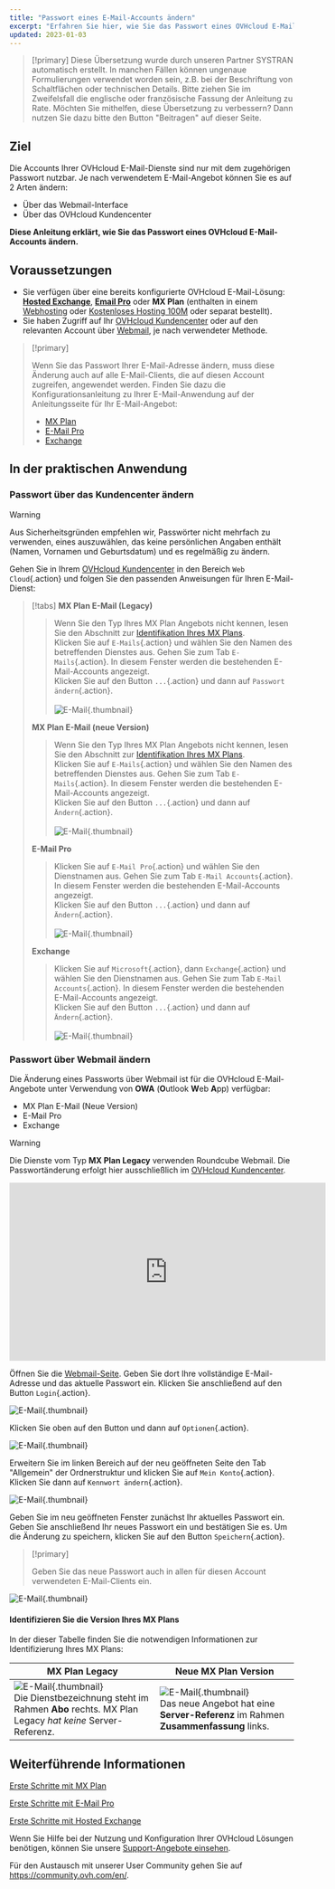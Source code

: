 ```yaml
---
title: "Passwort eines E-Mail-Accounts ändern"
excerpt: "Erfahren Sie hier, wie Sie das Passwort eines OVHcloud E-Mail-Accounts ändern"
updated: 2023-01-03
---
```


> [!primary]
> Diese Übersetzung wurde durch unseren Partner SYSTRAN automatisch erstellt. In manchen Fällen können ungenaue Formulierungen verwendet worden sein, z.B. bei der Beschriftung von Schaltflächen oder technischen Details. Bitte ziehen Sie im Zweifelsfall die englische oder französische Fassung der Anleitung zu Rate. Möchten Sie mithelfen, diese Übersetzung zu verbessern? Dann nutzen Sie dazu bitte den Button "Beitragen" auf dieser Seite.
>

## Ziel

Die Accounts Ihrer OVHcloud E-Mail-Dienste sind nur mit dem zugehörigen Passwort nutzbar. Je nach verwendetem E-Mail-Angebot können Sie es auf 2 Arten ändern:

- Über das Webmail-Interface
- Über das OVHcloud Kundencenter

**Diese Anleitung erklärt, wie Sie das Passwort eines OVHcloud E-Mail-Accounts ändern.**

## Voraussetzungen

- Sie verfügen über eine bereits konfigurierte OVHcloud E-Mail-Lösung: [**Hosted Exchange**](https://www.ovhcloud.com/de/emails/hosted-exchange/), [**Email Pro**](https://www.ovhcloud.com/de/emails/email-pro/) oder **MX Plan** (enthalten in einem [Webhosting](https://www.ovhcloud.com/de/web-hosting/) oder [Kostenloses Hosting 100M](https://www.ovhcloud.com/de/domains/free-web-hosting/) oder separat bestellt).
- Sie haben Zugriff auf Ihr [OVHcloud Kundencenter](https://www.ovh.com/auth/?action=gotomanager&from=https://www.ovh.de/&ovhSubsidiary=de) oder auf den relevanten Account über [Webmail](https://www.ovhcloud.com/de/mail/), je nach verwendeter Methode.

> [!primary]
>
> Wenn Sie das Passwort Ihrer E-Mail-Adresse ändern, muss diese Änderung auch auf alle E-Mail-Clients, die auf diesen Account zugreifen, angewendet werden. Finden Sie dazu die Konfigurationsanleitung zu Ihrer E-Mail-Anwendung auf der Anleitungsseite für Ihr E-Mail-Angebot:
>
> - [MX Plan](web-cloud-email-collaborative-solutions-mx-plan1.)
> - [E-Mail Pro](web-cloud-email-collaborative-solutions-email-pro1.)
> - [Exchange](web-cloud-email-collaborative-solutions-microsoft-exchange1.)
>

## In der praktischen Anwendung

### Passwort über das Kundencenter ändern <a name="controlpanel"></a>

> [!warning]
> Aus Sicherheitsgründen empfehlen wir, Passwörter nicht mehrfach zu verwenden, eines auszuwählen, das keine persönlichen Angaben enthält (Namen, Vornamen und Geburtsdatum) und es regelmäßig zu ändern.

Gehen Sie in Ihrem [OVHcloud Kundencenter](https://www.ovh.com/auth/?action=gotomanager&from=https://www.ovh.de/&ovhSubsidiary=de) in den Bereich `Web Cloud`{.action} und folgen Sie den passenden Anweisungen für Ihren E-Mail-Dienst:

> [!tabs]
> **MX Plan E-Mail (Legacy)**
>>
>> Wenn Sie den Typ Ihres MX Plan Angebots nicht kennen, lesen Sie den Abschnitt zur [Identifikation Ihres MX Plans](email_change_password_#whichmxplan.).<br>
>> Klicken Sie auf `E-Mails`{.action} und wählen Sie den Namen des betreffenden Dienstes aus. Gehen Sie zum Tab `E-Mails`{.action}. In diesem Fenster werden die bestehenden E-Mail-Accounts angezeigt. <br>
>> Klicken Sie auf den Button `...`{.action} und dann auf `Passwort ändern`{.action}.<br><br>
>>![E-Mail](email-password-mxplan-legacy01.png){.thumbnail}<br>
>>
> **MX Plan E-Mail (neue Version)**
>>
>> Wenn Sie den Typ Ihres MX Plan Angebots nicht kennen, lesen Sie den Abschnitt zur [Identifikation Ihres MX Plans](email_change_password_#whichmxplan.).<br>
>> Klicken Sie auf `E-Mails`{.action} und wählen Sie den Namen des betreffenden Dienstes aus. Gehen Sie zum Tab `E-Mails`{.action}. In diesem Fenster werden die bestehenden E-Mail-Accounts angezeigt. <br>
>> Klicken Sie auf den Button `...`{.action} und dann auf `Ändern`{.action}.<br><br>
>>![E-Mail](email-password-mxplan-new01.png){.thumbnail}<br>
>>
> **E-Mail Pro**
>>
>> Klicken Sie auf `E-Mail Pro`{.action} und wählen Sie den Dienstnamen aus. Gehen Sie zum Tab `E-Mail Accounts`{.action}. In diesem Fenster werden die bestehenden E-Mail-Accounts angezeigt.<br>
>> Klicken Sie auf den Button `...`{.action} und dann auf `Ändern`{.action}.<br><br>
>>![E-Mail](email-password-emailpro01.png){.thumbnail}<br>
>>
> **Exchange**
>>
>> Klicken Sie auf `Microsoft`{.action}, dann `Exchange`{.action} und wählen Sie den Dienstnamen aus. Gehen Sie zum Tab `E-Mail Accounts`{.action}. In diesem Fenster werden die bestehenden E-Mail-Accounts angezeigt.<br>
>> Klicken Sie auf den Button `...`{.action} und dann auf `Ändern`{.action}.<br><br>
>>![E-Mail](email-password-exchange01.png){.thumbnail}<br>
>>

### Passwort über Webmail ändern

Die Änderung eines Passworts über Webmail ist für die OVHcloud E-Mail-Angebote unter Verwendung von **OWA** (**O**utlook **W**eb **A**pp) verfügbar:

- MX Plan E-Mail (Neue Version)
- E-Mail Pro
- Exchange

> [!warning]
>
> Die Dienste vom Typ **MX Plan Legacy** verwenden Roundcube Webmail. Die Passwortänderung erfolgt hier ausschließlich im [OVHcloud Kundencenter](email_change_password_#controlpanel.).
>

<iframe width="560" height="315" src="https://www.youtube-nocookie.com/embed/msmUN7cLSNI" title="YouTube Video Player" frameborder="0" allow="accelerometer; autoplay; clipboard-write; encrypted-media; gyroscope; picture-in-picture" allowfullscreen></iframe>

Öffnen Sie die [Webmail-Seite](https://www.ovhcloud.com/de/mail/). Geben Sie dort Ihre vollständige E-Mail-Adresse und das aktuelle Passwort ein. Klicken Sie anschließend auf den Button `Login`{.action}.

![E-Mail](mxplan-password-new-step2.png){.thumbnail}

Klicken Sie oben auf den Button <i class="icons-gear-concept icons-masterbrand-blue"></i> und dann auf `Optionen`{.action}.

![E-Mail](mxplan-password-new-step3.png){.thumbnail}

Erweitern Sie im linken Bereich auf der neu geöffneten Seite den Tab "Allgemein" der Ordnerstruktur und klicken Sie auf `Mein Konto`{.action}. Klicken Sie dann auf `Kennwort ändern`{.action}.

![E-Mail](mxplan-password-new-step4.png){.thumbnail}

Geben Sie im neu geöffneten Fenster zunächst Ihr aktuelles Passwort ein. Geben Sie anschließend Ihr neues Passwort ein und bestätigen Sie es. Um die Änderung zu speichern, klicken Sie auf den Button `Speichern`{.action}.

> [!primary]
>
> Geben Sie das neue Passwort auch in allen für diesen Account verwendeten E-Mail-Clients ein.
>

![E-Mail](mxplan-password-new-step5.png){.thumbnail}

#### Identifizieren Sie die Version Ihres MX Plans <a name="whichmxplan"></a>

In der dieser Tabelle finden Sie die notwendigen Informationen zur Identifizierung Ihres MX Plans:

|MX Plan Legacy|Neue MX Plan Version|
|---|---|
|![E-Mail](email_change_password_images_mxplan-starter-legacy-step1.png){.thumbnail}<br> Die Dienstbezeichnung steht im Rahmen **Abo** rechts. MX Plan Legacy *hat keine* Server-Referenz.|![E-Mail](email_change_password_images_mxplan-starter-new-step1.png){.thumbnail}<br>Das neue Angebot hat eine **Server-Referenz** im Rahmen **Zusammenfassung** links.|

## Weiterführende Informationen

[Erste Schritte mit MX Plan](email_generalities1.)

[Erste Schritte mit E-Mail Pro](first_config1.)

[Erste Schritte mit Hosted Exchange](exchange_starting_hosted1.)

Wenn Sie Hilfe bei der Nutzung und Konfiguration Ihrer OVHcloud Lösungen benötigen, können Sie unsere [Support-Angebote einsehen](https://www.ovhcloud.com/de/support-levels/).

Für den Austausch mit unserer User Community gehen Sie auf <https://community.ovh.com/en/>.
